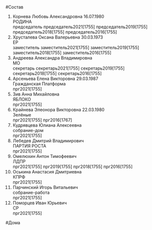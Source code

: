 #Состав  
1. Корнева Любовь Александровна 16.07.1980  
    РОДИНА  
    председатель председатель2021[1755] председатель2019[1755] председатель2018[1755] председатель2016[1755]  
2. Хрусталева Оксана Валерьевна 30.03.1973  
    ЕР  
    заместитель заместитель2021[1755] заместитель2019[1755] заместитель2018[1755] заместитель2016[1755]  
3. Андреева Александра Владимировна  
    МО  
    секретарь секретарь2021[1755] секретарь2019[1755] секретарь2018[1755] секретарь2016[1755]  
4. Арсеньева Елена Викторовна 29.03.1987  
    Гражданская Платформа  
    прг2021[1755]  
5. Зив Анна Михайловна  
    ЯБЛОКО  
    прг2021[1755]  
6. Крайнева Элеонора Викторовна 22.03.1980  
    Зелёные  
    прг2021[1755] прг2016[1767]  
7. Кудрявцева Юлиана Алексеевна  
    собрание-дом  
    прг2021[1755]  
8. Лебедев Дмитрий Владимирович  
    ПАРТИЯ РОСТА  
    прг2021[1755]  
9. Омелюхин Антон Тимофеевич  
    ЛДПР  
    прг2021[1755] прг2019[1755] прг2018[1755] прг2016[1755]  
10. Оськина Анастасия Дмитриевна  
    КПРФ  
    прг2021[1755]  
11. Парчинский Игорь Витальевич  
    собрание-работа  
    прг2021[1755]  
12. Поморцев Иван Юрьевич  
    СР  
    прг2021[1755]  
  
#Дома  
  
  
